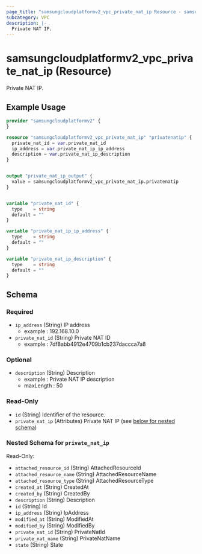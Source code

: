 ```yaml
---
page_title: "samsungcloudplatformv2_vpc_private_nat_ip Resource - samsungcloudplatformv2"
subcategory: VPC
description: |-
  Private NAT IP.
---
```


# samsungcloudplatformv2_vpc_private_nat_ip (Resource)

Private NAT IP.

## Example Usage

```terraform
provider "samsungcloudplatformv2" {
}

resource "samsungcloudplatformv2_vpc_private_nat_ip" "privatenatip" {
  private_nat_id = var.private_nat_id
  ip_address = var.private_nat_ip_ip_address
  description = var.private_nat_ip_description
}


output "private_nat_ip_output" {
  value = samsungcloudplatformv2_vpc_private_nat_ip.privatenatip
}


variable "private_nat_id" {
  type    = string
  default = ""
}

variable "private_nat_ip_ip_address" {
  type    = string
  default = ""
}

variable "private_nat_ip_description" {
  type    = string
  default = ""
}
```

<!-- schema generated by tfplugindocs -->
## Schema

### Required

- `ip_address` (String) IP address 
  - example : 192.168.10.0
- `private_nat_id` (String) Private NAT ID 
  - example : 7df8abb4912e4709b1cb237daccca7a8

### Optional

- `description` (String) Description
  - example : Private NAT IP description
  - maxLength : 50

### Read-Only

- `id` (String) Identifier of the resource.
- `private_nat_ip` (Attributes) Private NAT IP (see [below for nested schema](#nestedatt--private_nat_ip))

<a id="nestedatt--private_nat_ip"></a>
### Nested Schema for `private_nat_ip`

Read-Only:

- `attached_resource_id` (String) AttachedResourceId
- `attached_resource_name` (String) AttachedResourceName
- `attached_resource_type` (String) AttachedResourceType
- `created_at` (String) CreatedAt
- `created_by` (String) CreatedBy
- `description` (String) Description
- `id` (String) Id
- `ip_address` (String) IpAddress
- `modified_at` (String) ModifiedAt
- `modified_by` (String) ModifiedBy
- `private_nat_id` (String) PrivateNatId
- `private_nat_name` (String) PrivateNatName
- `state` (String) State
